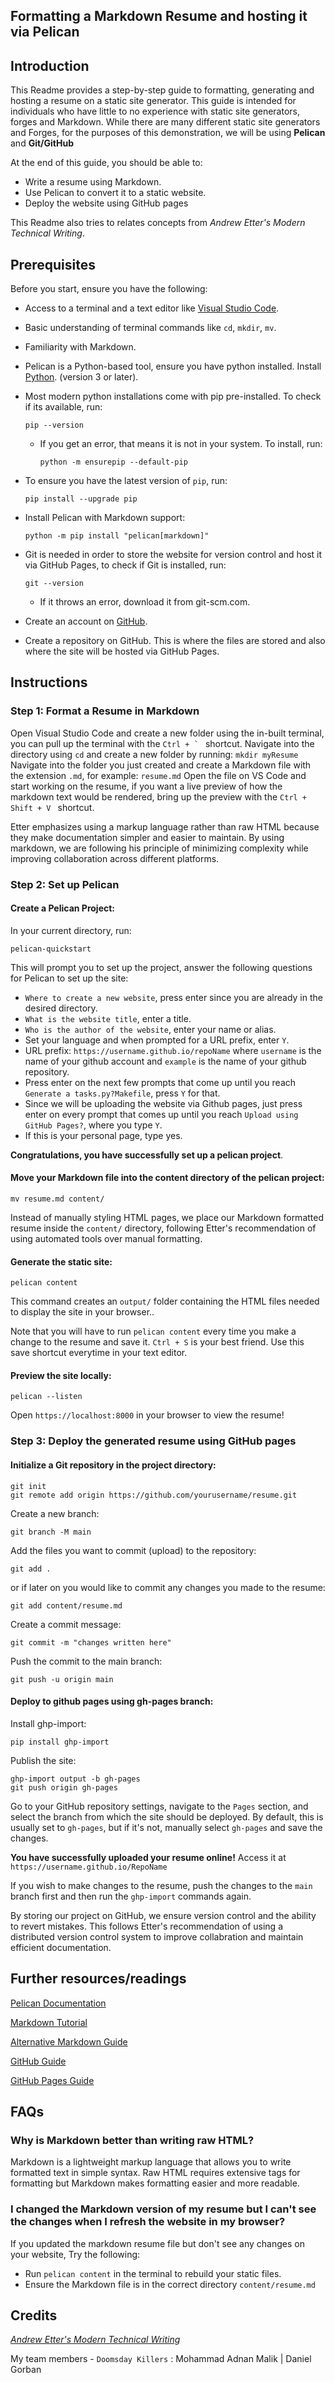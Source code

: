 ## Formatting a Markdown Resume and hosting it via Pelican

## Introduction
This Readme provides a step-by-step guide to formatting, generating and hosting a resume on a static site generator.
This guide is intended for individuals who have little to no experience with static site generators, forges and Markdown. While there are many different static site generators and Forges, for the purposes of this demonstration, we will be using **Pelican** and **Git/GitHub**

At the end of this guide, you should be able to:
* Write a resume using Markdown.
* Use Pelican to convert it to a static website.
* Deploy the website using GitHub pages

This Readme also tries to relates concepts from _Andrew Etter's Modern Technical Writing_.



## Prerequisites
Before you start, ensure you have the following:
* Access to a terminal and a text editor like [Visual Studio Code](https://code.visualstudio.com/).
* Basic understanding of terminal commands like ``cd``, ``mkdir``, ``mv``.
* Familiarity with Markdown.
* Pelican is a Python-based tool, ensure you have python installed.
  Install [Python](https://www.python.org/). (version 3 or later).
* Most modern python installations come with pip pre-installed. To check if its available, run: 
  ```
  pip --version
  ```

  * If you get an error, that means it is not in your system. To install, run:
    ```
    python -m ensurepip --default-pip
    ```
* To ensure you have the latest version of ``pip``, run:
    ```
    pip install --upgrade pip
    ```

* Install Pelican with Markdown support:
  ```
  python -m pip install "pelican[markdown]"
  ```

* Git is needed in order to store the website for version control and host it via GitHub Pages, to check if Git is installed, run:
    ```
    git --version
    ```
    * If it throws an error, download it from git-scm.com.

 * Create an account on [GitHub](https://github.com).
 * Create a repository on GitHub. This is where the files are stored and also where the site will be hosted via GitHub Pages.

## Instructions
### Step 1: Format a Resume in Markdown
Open Visual Studio Code and create a new folder using the in-built terminal, you can pull up the terminal with the ``Ctrl + ` `` shortcut. 
Navigate into the directory using ``cd`` and create a new folder by running: 
``mkdir myResume``
Navigate into the folder you just created and create a Markdown file with the extension ``.md``, for example: ``resume.md``
Open the file on VS Code and start working on the resume, if you want a live preview of how the markdown text would be rendered, bring up the preview with the ``Ctrl + Shift + V `` shortcut.


Etter emphasizes using a markup language rather than raw HTML because they make documentation simpler and easier to maintain. By using markdown, we are following his principle of minimizing complexity while improving collaboration across different platforms.
### Step 2: Set up Pelican

#### Create a Pelican Project:
In your current directory, run:
  ```
  pelican-quickstart
  ```
This will prompt you to set up the project, answer the following questions for Pelican to set up the site:
* ``Where to create a new website``, press enter since you are already in the desired directory.
* ```What is the website title```, enter a title.
* ``Who is the author of the website``, enter your name or alias.
* Set your language and when prompted for a URL prefix, enter ``Y``.
* URL prefix: ```https://username.github.io/repoName```
  where ``username`` is the name of your github account and ``example`` is the name of your github repository.
* Press enter on the next few prompts that come up until you reach ``Generate a tasks.py?Makefile``, press `Y` for that.
* Since we will be uploading the website via Github pages, just press enter on every prompt that comes up until you reach ``Upload using GitHub Pages?``, where you type ``Y``.
* If this is your personal page, type yes.

**Congratulations, you have successfully set up a pelican project**.



#### Move your Markdown file into the content directory of the pelican project:

  ```
  mv resume.md content/
  ```

Instead of manually styling HTML pages, we place our Markdown formatted resume inside the ``content/`` directory, following Etter's recommendation of using automated tools over manual formatting.

#### Generate the static site:
  ``` 
  pelican content
  ```

This command creates an ``output/`` folder containing the HTML files needed to display the site in your browser..

Note that you will have to run ``pelican content`` every time you make a change to the resume and save it. ``Ctrl + S`` is your best friend. Use this save shortcut everytime in your text editor.

#### Preview the site locally:
  ```
  pelican --listen
  ```

Open ``https://localhost:8000`` in your browser to view the resume!

### Step 3: Deploy the generated resume using GitHub pages

#### Initialize a Git repository in the project directory:
  ```
  git init
  git remote add origin https://github.com/yourusername/resume.git
  ```

Create a new branch:
  ``` 
  git branch -M main
  ```

Add the files you want to commit (upload) to the repository:
  ``` 
  git add . 
  ``` 
or if later on you would like to commit any changes you made to the resume:
  ```
  git add content/resume.md
  ```
 

Create a commit message:
  ``` 
  git commit -m "changes written here"
  ```

Push the commit to the main branch:
  ```
  git push -u origin main
  ```

#### Deploy to github pages using gh-pages branch:

Install ghp-import:
  ```
  pip install ghp-import
  ```

Publish the site:
```
ghp-import output -b gh-pages
git push origin gh-pages
```

Go to your GitHub repository settings, navigate to the ``Pages`` section, and select the branch from which the site should be deployed. By default, this is usually set to ``gh-pages``, but if it's not, manually select ``gh-pages`` and save the changes.

**You have successfully uploaded your resume online!**
Access it at ``https://username.github.io/RepoName``

If you wish to make changes to the resume, push the changes to the ``main`` branch first and then run the ``ghp-import`` commands again.


By storing our project on GitHub, we ensure version control and the ability to revert mistakes. This follows Etter's recommendation of using a distributed version control system to improve collabration and maintain efficient documentation.

## Further resources/readings
[Pelican Documentation](https://docs.getpelican.com/en/latest/)

[Markdown Tutorial](https://www.markdowntutorial.com/)

[Alternative Markdown Guide](https://www.markdownguide.org/)

[GitHub Guide](https://devclub.ca/github-tutorial)

[GitHub Pages Guide](https://pages.github.com/)

## FAQs
###  Why is Markdown better than writing raw HTML?

Markdown is a lightweight markup language that allows you to write formatted text in simple syntax. Raw HTML requires extensive tags for formatting but Markdown makes formatting easier and more readable.

### I changed the Markdown version of my resume but I can't see the changes when I refresh the website in my browser?

If you updated the markdown resume file but don't see any changes on your website, 
Try the following:

* Run ``pelican content`` in the terminal to rebuild your static files.
* Ensure the Markdown file is in the correct directory ``content/resume.md``
    



## Credits
[_Andrew Etter's Modern Technical Writing_](https://www.amazon.ca/Modern-Technical-Writing-Introduction-Documentation-ebook/dp/B01A2QL9SS)

My team members - ``Doomsday Killers`` :  Mohammad Adnan Malik | Daniel Gorban
  

  